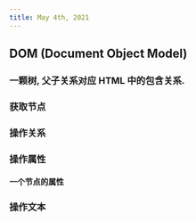 ```yaml
---
title: May 4th, 2021
---
```


## DOM (Document Object Model)
### 一颗树, 父子关系对应 HTML 中的包含关系.
### 获取节点
### 操作关系
### 操作属性
#### 一个节点的属性
### 操作文本

